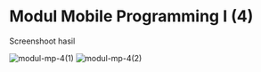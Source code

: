 # Modul Mobile Programming I (4)

Screenshoot hasil

![modul-mp-4(1)](https://user-images.githubusercontent.com/68887223/229548706-17f5bb7b-16fd-4ce7-86c3-681fa877e6d4.png)
![modul-mp-4(2)](https://user-images.githubusercontent.com/68887223/229548720-7aa1869c-e712-4601-b4cb-00ff1c11f700.png)

